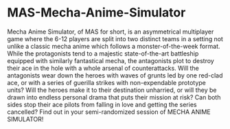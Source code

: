 # MAS-Mecha-Anime-Simulator
Mecha Anime Simulator, of MAS for short, is an asymmetrical multiplayer game where the 6-12 players are split into two distinct teams in a setting not unlike a classic mecha anime which follows a monster-of-the-week format. While the protagonists tend to a majestic state-of-the-art battleship equipped with similarly fantastical mecha, the antagonists plot to destroy their ace in the hole with a whole arsenal of counterattacks. Will the antagonists wear down the heroes with waves of grunts led by one red-clad ace, or with a series of guerilla strikes with non-expendable prototype units? Will the heroes make it to their destination unharried, or will they be drawn into endless personal drama that puts their mission at risk? Can both sides stop their ace pilots from falling in love and getting the series cancelled? Find out in your semi-randomized session of MECHA ANIME SIMULATOR!

